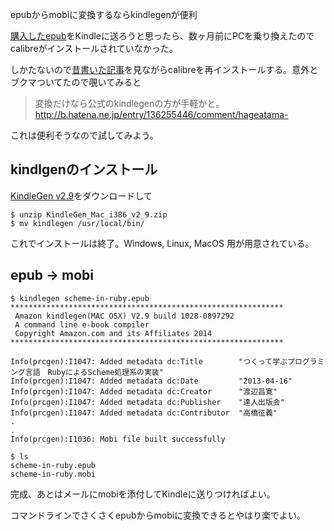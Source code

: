 epubからmobiに変換するならkindlegenが便利
<!-- 10328749687214181215 -->
[購入したepub](http://tatsu-zine.com/books/scheme-in-ruby)をKindleに送ろうと思ったら、数ヶ月前にPCを乗り換えたのでcalibreがインストールされていなかった。

しかたないので[昔書いた記事](http://ongaeshi.hatenablog.com/entry/2013/03/12/151447)を見ながらcalibreを再インストールする。意外とブクマついてたので覗いてみると

> 変換だけなら公式のkindlegenの方が手軽かと。
http://b.hatena.ne.jp/entry/136255446/comment/hageatama-

これは便利そうなので試してみよう。

## kindlgenのインストール
[KindleGen v2.9](https://kdp.amazon.co.jp/help?topicId=A3IWA2TQYMZ5J6)をダウンロードして

```
$ unzip KindleGen_Mac_i386_v2_9.zip 
$ mv kindlegen /usr/local/bin/
```

これでインストールは終了。Windows, Linux, MacOS 用が用意されている。

## epub -> mobi

```
$ kindlegen scheme-in-ruby.epub 
*************************************************************
 Amazon kindlegen(MAC OSX) V2.9 build 1028-0897292 
 A command line e-book compiler 
 Copyright Amazon.com and its Affiliates 2014 
*************************************************************

Info(prcgen):I1047: Added metadata dc:Title        "つくって学ぶプログラミング言語　RubyによるScheme処理系の実装"
Info(prcgen):I1047: Added metadata dc:Date         "2013-04-16"
Info(prcgen):I1047: Added metadata dc:Creator      "渡辺昌寛"
Info(prcgen):I1047: Added metadata dc:Publisher    "達人出版会"
Info(prcgen):I1047: Added metadata dc:Contributor  "高橋征義"
.
.
Info(prcgen):I1036: Mobi file built successfully

$ ls
scheme-in-ruby.epub
scheme-in-ruby.mobi
```

完成、あとはメールにmobiを添付してKindleに送りつければよい。

コマンドラインでさくさくepubからmobiに変換できるとやはり楽でよい。
